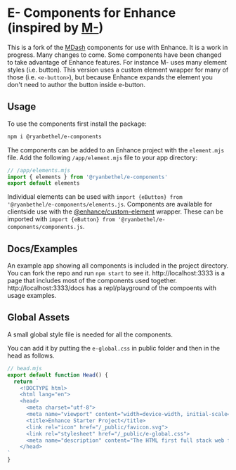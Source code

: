 # E- Components for Enhance (inspired by [M-](https://m-docs.org))
This is a fork of the [MDash](https://m-docs.org) components for use with Enhance.
It is a work in progress.
Many changes to come.
Some components have been changed to take advantage of Enhance features.
For instance M- uses many element styles (i.e. button).
This version uses a custom element wrapper for many of those (i.e. `<e-button>`), but because Enhance expands the element you don't need to author the button inside e-button.

## Usage
To use the components first install the package:
```sh
npm i @ryanbethel/e-components
```

The components can be added to an Enhance project with the `element.mjs` file.
Add the following `/app/element.mjs` file to your app directory:

```javascript
// /app/elements.mjs
import { elements } from '@ryanbethel/e-components'
export default elements
```

Individual elements can be used with `import {eButton} from '@ryanbethel/e-components/elements.js`.
Components are available for clientside use with the [@enhance/custom-element](https://github.com/enhance-dev/custom-element) wrapper.
These can be imported with `import {eButton} from '@ryanbethel/e-components/components.js`.

## Docs/Examples
An example app showing all components is included in the project directory.
You can fork the repo and run `npm start` to see it.
http://localhost:3333 is a page that includes most of the components used together.
http://localhost:3333/docs has a repl/playground of the compoents with usage examples.

## Global Assets
A small global style file is needed for all the components.

You can add it by putting the `e-global.css` in public folder and then in the head as follows.

```javascript
// head.mjs
export default function Head() {
  return `
    <!DOCTYPE html>
    <html lang="en">
    <head>
      <meta charset="utf-8">
      <meta name="viewport" content="width=device-width, initial-scale=1">
      <title>Enhance Starter Project</title>
      <link rel="icon" href="/_public/favicon.svg">
      <link rel="stylesheet" href="/_public/e-global.css">
      <meta name="description" content="The HTML first full stack web framework.">
    </head>
`
}
```


